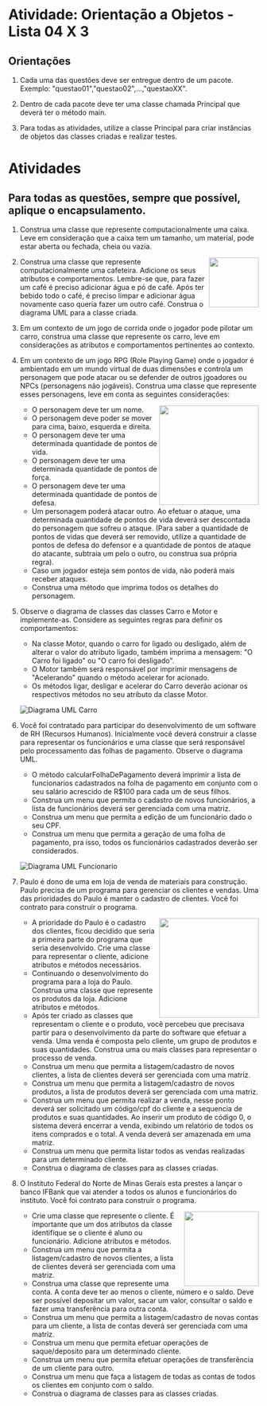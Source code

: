 # Atividade: Orientação a Objetos - Lista 04 X 3
## Orientações

1. Cada uma das questões deve ser entregue dentro de um pacote. Exemplo: "questao01","questao02",...,"questaoXX".

1. Dentro de cada pacote deve ter uma classe chamada Principal que deverá ter o método main.

1. Para todas as atividades, utilize a classe Principal para criar instâncias de objetos das classes criadas e realizar testes.

# Atividades

## Para todas as questões, sempre que possível, aplique o encapsulamento.

   <!-- <img  align="right" src="https://user-images.githubusercontent.com/5587998/183262129-c4924406-9e0b-4cc9-9f02-dd01c3caee78.png" height="100" /> -->

1. Construa uma classe que represente computacionalmente uma caixa. Leve em consideração que a caixa tem um tamanho, um material, pode estar aberta ou fechada, cheia ou vazia.    
   
   <img  align="right" src="https://user-images.githubusercontent.com/5587998/183262332-95430145-cded-4da6-8870-6620dd45e4f9.png" height="100" />
1. Construa uma classe que represente computacionalmente uma cafeteira. Adicione os seus atributos e comportamentos. Lembre-se que, para fazer um café é preciso adicionar água e pó de café. Após ter bebido todo o café, é preciso limpar e adicionar água novamente caso queria fazer um outro café. Construa o diagrama UML para a classe criada.   
   

1. Em um contexto de um jogo de corrida onde o jogador pode pilotar um carro, construa uma classe que represente os carro, leve em considerações as atributos e comportamentos pertinentes ao contexto.

1. Em um contexto de um jogo RPG (Role Playing Game) onde o jogador é ambientado em um mundo virtual de duas dimensões e controla um personagem que pode atacar ou se defender de outros jgoadores ou NPCs (personagens não jogáveis). Construa uma classe que represente esses personagens, leve em conta as seguintes considerações:
   
   <img  align="right" src="https://user-images.githubusercontent.com/5587998/183262443-5f6ecefa-6ca0-45c7-8637-64d480ee6f41.png" height="200" />
   
    * O personagem deve ter um nome.
    * O personagem deve poder se mover para cima, baixo, esquerda e direita.
    * O personagem deve ter uma determinada quantidade de pontos de vida.
    * O personagem deve ter uma determinada quantidade de pontos de força.
    * O personagem deve ter uma determinada quantidade de pontos de defesa.
    * Um personagem poderá atacar outro. Ao efetuar o ataque, uma determinada quantidade de pontos de vida deverá ser descontada do personagem que sofreu o ataque. (Para saber a quantidade de pontos de vidas que deverá ser removido, utilize a quantidade de pontos de defesa do defensor e a quantidade de pontos de ataque do atacante, subtraia um pelo o outro, ou construa sua própria regra).
    * Caso um jogador esteja sem pontos de vida, não poderá mais receber ataques.
    * Construa uma método que imprima todos os detalhes do personagem.

1. Observe o diagrama de classes das classes Carro e Motor e implemente-as. Considere as seguintes regras para definir os comportamentos:
    * Na classe Motor, quando o carro for ligado ou desligado, além de alterar o valor do atributo ligado, também imprima a mensagem: "O Carro foi ligado" ou "O carro foi desligado".
    * O Motor também será responsável por imprimir mensagens de "Acelerando" quando o método acelerar for acionado.
    * Os métodos ligar, desligar e acelerar do Carro deverão acionar os respectivos métodos no seu atributo da classe Motor.

    ![Diagrama UML Carro](http://www.plantuml.com/plantuml/proxy?cache=no&src=https://raw.githubusercontent.com/IFNMG-Almenara-Classes/modificadores-uml-vetor-construtores/main/assets/carro-uml.iuml?token=GHSAT0AAAAAABR4VPIGCP5YCBMGVUU7YS6YYXOZ6PA)


1. Você foi contratado para participar do desenvolvimento de um software de RH (Recursos Humanos). Inicialmente você deverá construir a classe para representar os funcionários e uma classe que será responsável pelo processamento das folhas de pagamento. Observe o diagrama UML.
    * O método calcularFolhaDePagamento deverá imprimir a lista de funcionarios cadastrados na folha de pagamento em conjunto com o seu salário acrescido de R$100 para cada um de seus filhos.
    * Construa um menu que permita o cadastro de novos funcionários, a lista de funcionários deverá ser gerenciada com uma matriz.
    * Construa um menu que permita a edição de um funcionário dado o seu CPF.
    * Construa um menu que permita a geração de uma folha de pagamento, pra isso, todos os funcionários cadastrados deverão ser considerados.

   ![Diagrama UML Funcionario](http://www.plantuml.com/plantuml/proxy?cache=no&src=https://raw.githubusercontent.com/IFNMG-Almenara-Classes/modificadores-uml-vetor-construtores/main/assets/funcinarios.iuml?token=GHSAT0AAAAAABR4VPIHOHNSJYSONOQLCMTAYXOZ6PA)  


1. Paulo é dono de uma em loja de venda de materiais para construção. Paulo precisa de um programa para gerenciar os clientes e vendas. Uma das prioridades do Paulo é manter o cadastro de clientes. Você foi contrato para construir o programa.

   <img  align="right" src="https://user-images.githubusercontent.com/5587998/183262669-d69baeff-49a4-40f2-80e9-03ecd8777c5e.png" height="200" />

    * A prioridade do Paulo é o cadastro dos clientes, ficou decidido que seria a primeira parte do programa que seria desenvolvido. Crie uma classe para representar o cliente, adicione atributos e métodos necessários.
    * Continuando o desenvolvimento do programa para a loja do Paulo. Construa uma classe que represente os produtos da loja. Adicione atributos e métodos.
    * Após ter criado as classes que representam o cliente e o produto, você percebeu que precisava partir para o desenvolvimento da parte do software que efetuar a venda. Uma venda é composta pelo cliente, um grupo de produtos e suas quantidades. Construa uma ou mais classes para representar o processo de venda. 
   * Construa um menu que permita a listagem/cadastro de novos clientes, a lista de clientes deverá ser gerenciada com uma matriz.
   * Construa um menu que permita a listagem/cadastro de novos produtos, a lista de produtos deverá ser gerenciada com uma matriz.
   * Construa um menu que permita realizar a venda, nesse ponto deverá ser solicitado um código/cpf do cliente e a sequencia de produtos e suas quantidades. Ao inserir um produto de código 0, o sistema deverá encerrar a venda, exibindo um relatório de todos os itens comprados e o total. A venda deverá ser amazenada em uma matriz.
   * Construa um menu que permita listar todos as vendas realizadas para um determinado cliente.  
   * Construa o diagrama de classes para as classes criadas.

1. O Instituto Federal do Norte de Minas Gerais esta prestes a lançar o banco  IFBank que vai atender a todos os alunos e funcionários do instituto. Você foi contrato para construir o programa. 

   <img  align="right" src="https://user-images.githubusercontent.com/5587998/183262749-19c7f8d1-0c54-4651-9777-762fbd86dfe3.png" height="150" />

    * Crie uma classe que represente o cliente. É importante que um dos atributos da classe identifique se o cliente é aluno ou funcionário. Adicione atributos e métodos.
    * Construa um menu que permita a listagem/cadastro de novos clientes, a lista de clientes deverá ser gerenciada com uma matriz.
    * Construa uma classe que represente uma conta. A conta deve ter ao menos o cliente, número e o saldo. Deve ser possível depositar um valor, sacar um valor, consultar o saldo e fazer uma transferência para outra conta.
    * Construa um menu que permita a listagem/cadastro de novas contas para um cliente, a lista de contas deverá ser gerenciada com uma matriz.
    * Construa um menu que permita efetuar operações de saque/deposito para um determinado cliente.
    * Construa um menu que permita efetuar operações de transferência de um cliente para outro.
    * Construa um menu que faça a listagem de todas as contas de todos os clientes em conjunto com o saldo.
    * Construa o diagrama de classes para as classes criadas.
